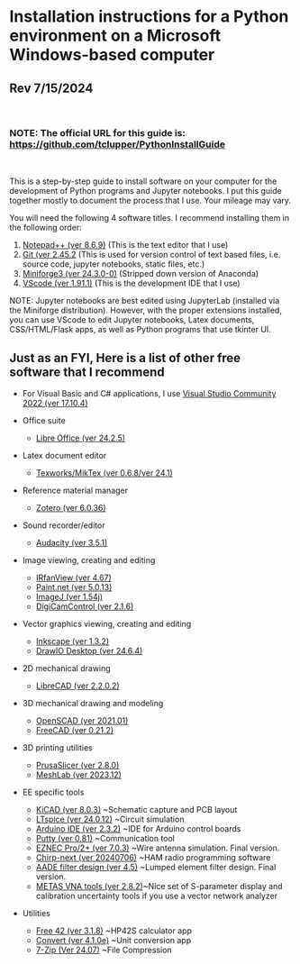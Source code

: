 # Installation instructions for a Python environment on a Microsoft Windows-based computer

## Rev 7/15/2024
<br>

### NOTE: The official URL for this guide is:  https://github.com/tclupper/PythonInstallGuide 
<br>

This is a step-by-step guide to install software on your computer for the development of Python programs and Jupyter notebooks.  I put this guide together mostly to document the process that I use.  Your mileage may vary.

You will need the following 4 software titles. I recommend installing them in the following order:

1) [Notepad++ (ver 8.6.9)](NotepadPlusPlus.md) (This is the text editor that I use)
2) [Git (ver 2.45.2](Git.md)  (This is used for version control of text based files, i.e. source code, jupyter notebooks, static files, etc.)
3) [Miniforge3 (ver 24.3.0-0)](Miniforge.md)  (Stripped down version of Anaconda)
4) [VScode (ver 1.91.1)](VScode.md)  (This is the development IDE that I use)

NOTE: Jupyter notebooks are best edited using JupyterLab (installed via the Miniforge distribution).  However, with the proper extensions installed, you can use VScode to edit Jupyter notebooks, Latex documents, CSS/HTML/Flask apps, as well as Python programs that use tkinter UI.

## Just as an FYI, Here is a list of other free software that I recommend
* For Visual Basic and C# applications, I use [Visual Studio Community 2022 (ver 17.10.4)](https://visualstudio.microsoft.com/vs/community)

* Office suite

    * [Libre Office (ver 24.2.5)](https://www.libreoffice.org)
* Latex document editor
    * [Texworks/MikTex (ver 0.6.8/ver 24.1)](https://miktex.org/download)
* Reference material manager
    * [Zotero (ver 6.0.36)](https://www.zotero.org/download/)
* Sound recorder/editor
    * [Audacity (ver 3.5.1)](https://www.audacityteam.org)
* Image viewing, creating and editing
    * [IRfanView (ver 4.67)](https://www.irfanview.com)
    * [Paint.net (ver 5.0.13)](https://www.getpaint.net)
    * [ImageJ (ver 1.54j)](https://imagej.net/)
    * [DigiCamControl (ver 2.1.6)](https://www.digicamcontrol.com/download)
* Vector graphics viewing, creating and editing
    * [Inkscape (ver 1.3.2)](https://inkscape.org)
    * [DrawIO Desktop (ver 24.6.4)](https://github.com/jgraph/drawio-desktop/releases)
* 2D mechanical drawing
    * [LibreCAD (ver 2.2.0.2)](https://github.com/LibreCAD/LibreCAD/releases)
* 3D mechanical drawing and modeling
    * [OpenSCAD (ver 2021.01)](https://openscad.org/downloads.html)
    * [FreeCAD (ver 0.21.2)](https://www.freecadweb.org)
* 3D printing utilities
    * [PrusaSlicer (ver 2.8.0)](https://www.prusa3d.com/prusaslicer)
    * [MeshLab (ver 2023.12)](https://www.meshlab.net/#download)
* EE specific tools
    * [KiCAD (ver 8.0.3)](https://kicad.org/download/windows/) ~Schematic capture and PCB layout
    * [LTspice (ver 24.0.12)](https://www.analog.com/en/design-center/design-tools-and-calculators/ltspice-simulator.html) ~Circuit simulation
    * [Arduino IDE (ver 2.3.2)](https://www.arduino.cc/en/software) ~IDE for Arduino control boards
    * [Putty (ver 0.81)](https://www.putty.org) ~Communication tool
    * [EZNEC Pro/2+ (ver 7.0.3)](https://www.eznec.com/) ~Wire antenna simulation. Final version.
    * [Chirp-next (ver 20240706)](https://chirp.danplanet.com/projects/chirp/wiki/Download) ~HAM radio programming software
    * [AADE filter design (ver 4.5)](http://www.ke5fx.com/aadeflt.htm) ~Lumped element filter design. Final version.
    * [METAS VNA tools (ver 2.8.2)](https://www.metas.ch/metas/en/home/fabe/hochfrequenz/vna-tools.html)~Nice set of S-parameter display and calibration uncertainty tools if you use a vector network analyzer
* Utilities
    * [Free 42 (ver 3.1.8)](https://thomasokken.com/free42/) ~HP42S calculator app
    * [Convert (ver 4.1.0e)](https://joshmadison.com/convert-for-windows/) ~Unit conversion app
    * [7-Zip (Ver 24.07)](https://www.7-zip.org/) ~File Compression